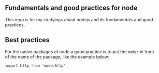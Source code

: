 ## Fundamentals and good practices for node

This repo is for my studyings about nodejs and its fundamentals and good practices.

## Best practices

For the native packages of node a good practice is to put the ```node:``` in front of the name of the package, like the example below:

```
import http from 'node:http'
```
